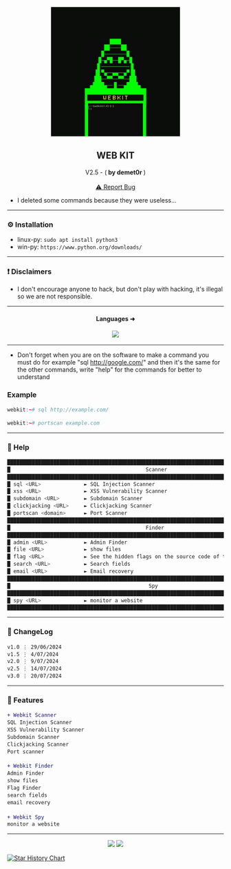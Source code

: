 
<div align="center">
  <kbd>
  <a href="https://github.com/RetrO-M">
    <img src="img/img.png" alt="Logo" width="300" height="300">
  </a>
  </kbd>
  
  <h2 align="center">WEB KIT</h2>

  <p align="center">
    V2.5 - (<b> by demet0r </b>)
    <br />
    <br />
    <a href="https://github.com/RetrO-M/Webkit/issues/">⚠️ Report Bug</a>
  </p>
</div>

- I deleted some commands because they were useless...

---------------------------------------

### ⚙️ Installation
* linux-py: `sudo apt install python3`
* win-py: `https://www.python.org/downloads/`

---------------------------------------

### ❗ Disclaimers
- I don't encourage anyone to hack, but don't play with hacking, it's illegal so we are not responsible.

---------------------------------------

<h4 align="center">Languages ➜</h5>
<p align="center">
           <img src="https://skillicons.dev/icons?i=py"/>
</p>


---------------------------------------

- Don't forget when you are on the software to make a command you must do for example "sql http://google.com/" and then it's the same for the other commands, write "help" for the commands for better to understand

### Example

```r
webkit:~# sql http://example.com/
```

```r
webkit:~# portscan example.com
```

---------------------------------------

### 🧵 Help


```go
█████████████████████████████████████████████████████████████████████████████████████████████████
█                                            Scanner                                            █
█████████████████████████████████████████████████████████████████████████████████████████████████
█ sql <URL>              ► SQL Injection Scanner                                                █
█ xss <URL>              ► XSS Vulnerability Scanner                                            █
█ subdomain <URL>        ► Subdomain Scanner                                                    █
█ clickjacking <URL>     ► Clickjacking Scanner                                                 █
█ portscan <domain>      ► Port Scanner                                                         █
█████████████████████████████████████████████████████████████████████████████████████████████████
█                                            Finder                                             █
█████████████████████████████████████████████████████████████████████████████████████████████████
█ admin <URL>            ► Admin Finder                                                         █
█ file <URL>             ► show files                                                           █
█ flag <URL>             ► See the hidden flags on the source code of the site or in robots.txt █
█ search <URL>           ► Search fields                                                        █
█ email <URL>            ► Email recovery                                                       █
█████████████████████████████████████████████████████████████████████████████████████████████████
█                                             Spy                                               █
█████████████████████████████████████████████████████████████████████████████████████████████████
█ spy <URL>              ► monitor a website                                                    █
█████████████████████████████████████████████████████████████████████████████████████████████████
```



---------------------------------------

### 📜 ChangeLog

```diff
v1.0 ⋮ 29/06/2024
v1.5 ⋮ 4/07/2024
v2.0 ⋮ 9/07/2024
v2.5 ⋮ 14/07/2024
v3.0 ⋮ 20/07/2024
```

---------------------------------------

### 📣 Features

```diff
+ Webkit Scanner
SQL Injection Scanner
XSS Vulnerability Scanner
Subdomain Scanner
Clickjacking Scanner
Port scanner

+ Webkit Finder
Admin Finder
show files
Flag Finder
search fields
email recovery

+ Webkit Spy
monitor a website
```

---------------------------------------

<p align="center">
  <img src="https://img.shields.io/github/stars/RetrO-M/Webkit.svg?style=for-the-badge&labelColor=black&color=f429ff&logo=IOTA"/>
  <img src="https://img.shields.io/github/languages/top/RetrO-M/Webkit.svg?style=for-the-badge&labelColor=black&color=f429ff&logo=python"/>
</p>


<a href="https://star-history.com/#RetrO-M/Webkit&Date">
 <picture>
   <source media="(prefers-color-scheme: dark)" srcset="https://api.star-history.com/svg?repos=RetrO-M/Webkit&type=Date&theme=dark" />
   <source media="(prefers-color-scheme: light)" srcset="https://api.star-history.com/svg?repos=RetrO-M/Webkit&type=Date" />
   <img alt="Star History Chart" src="https://api.star-history.com/svg?repos=RetrO-M/Webkit&type=Date" />
 </picture>
</a>
